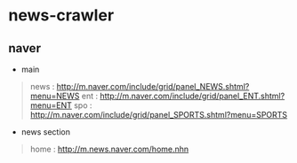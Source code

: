 # news-crawler

## naver 

- main
> news : http://m.naver.com/include/grid/panel_NEWS.shtml?menu=NEWS
> ent : http://m.naver.com/include/grid/panel_ENT.shtml?menu=ENT
> spo : http://m.naver.com/include/grid/panel_SPORTS.shtml?menu=SPORTS

- news section
> home : http://m.news.naver.com/home.nhn

